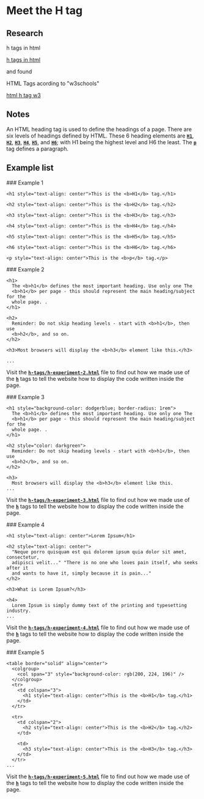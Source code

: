 # Meet the H tag

## Research

h tags in html

[h tags in html](https://www.google.com/search?q=h+tags+in+html)

and found

HTML Tags acording to "w3schools"

[html h tag w3](https://www.w3schools.com/tags/tag_hn.asp)

## Notes

An HTML heading tag is used to define the headings of a page. There are six levels of headings defined by HTML. These 6 heading elements are <ins>**`H1`**</ins>, <ins>**`H2`**</ins>, <ins>**`H3`**</ins>, <ins>**`H4`**</ins>, <ins>**`H5`**</ins>, and <ins>**`H6`**</ins>; with H1 being the highest level and H6 the least.
The <ins>**`p`**</ins> tag defines a paragraph.

## Example list

### Example 1

```html:
<h1 style="text-align: center">This is the <b>H1</b> tag.</h1>

<h2 style="text-align: center">This is the <b>H2</b> tag.</h2>

<h3 style="text-align: center">This is the <b>H3</b> tag.</h3>

<h4 style="text-align: center">This is the <b>H4</b> tag.</h4>

<h5 style="text-align: center">This is the <b>H5</b> tag.</h5>

<h6 style="text-align: center">This is the <b>H6</b> tag.</h6>

<p style="text-align: center">This is the <b>p</b> tag.</p>
```

### Example 2

```html:
<h1>
  The <b>h1</b> defines the most important heading. Use only one The
  <b>h1</b> per page - this should represent the main heading/subject for the
  whole page. .
</h1>

<h2>
  Reminder: Do not skip heading levels - start with <b>h1</b>, then use
  <b>h2</b>, and so on.
</h2>

<h3>Most browsers will display the <b>h3</b> element like this.</h3>

...

```

Visit the <ins>**`h-tags/h-experiment-2.html`**</ins> file to find out how we made use of the <ins>**`h`**</ins> tags to tell the website how to display the code written inside the page.

### Example 3

```html:
<h1 style="background-color: dodgerblue; border-radius: 1rem">
  The <b>h1</b> defines the most important heading. Use only one The
  <b>h1</b> per page - this should represent the main heading/subject for the
  whole page. .
</h1>

<h2 style="color: darkgreen">
  Reminder: Do not skip heading levels - start with <b>h1</b>, then use
  <b>h2</b>, and so on.
</h2>

<h3>
  Most browsers will display the <b>h3</b> element like this.
...
```

Visit the <ins>**`h-tags/h-experiment-3.html`**</ins> file to find out how we made use of the <ins>**`h`**</ins> tags to tell the website how to display the code written inside the page.

### Example 4

```html:
<h1 style="text-align: center">Lorem Ipsum</h1>

<h2 style="text-align: center">
  "Neque porro quisquam est qui dolorem ipsum quia dolor sit amet, consectetur,
  adipisci velit..." "There is no one who loves pain itself, who seeks after it
  and wants to have it, simply because it is pain..."
</h2>

<h3>What is Lorem Ipsum?</h3>

<h4>
  Lorem Ipsum is simply dummy text of the printing and typesetting industry.
...
```

Visit the <ins>**`h-tags/h-experiment-4.html`**</ins> file to find out how we made use of the <ins>**`h`**</ins> tags to tell the website how to display the code written inside the page.

### Example 5

```html:
<table border="solid" align="center">
  <colgroup>
    <col span="3" style="background-color: rgb(200, 224, 196)" />
  </colgroup>
  <tr>
    <td colspan="3">
      <h1 style="text-align: center">This is the <b>H1</b> tag.</h1>
    </td>
  </tr>

  <tr>
    <td colspan="2">
      <h2 style="text-align: center">This is the <b>H2</b> tag.</h2>
    </td>

    <td>
      <h3 style="text-align: center">This is the <b>H3</b> tag.</h3>
    </td>
  </tr>
...
```

Visit the <ins>**`h-tags/h-experiment-5.html`**</ins> file to find out how we made use of the <ins>**`h`**</ins> tags to tell the website how to display the code written inside the page.
